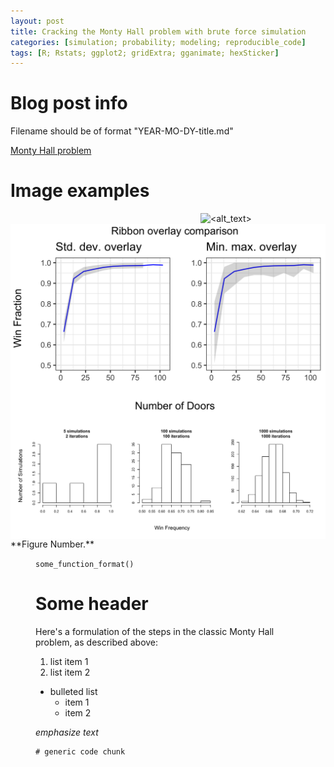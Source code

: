 ```yaml
---
layout: post
title: Cracking the Monty Hall problem with brute force simulation
categories: [simulation; probability; modeling; reproducible_code]
tags: [R; Rstats; ggplot2; gridExtra; gganimate; hexSticker]
---
```


# Blog post info
Filename should be of format "YEAR-MO-DY-title.md"

 [Monty Hall problem](https://en.wikipedia.org/wiki/Monty_Hall_problem)

# Image examples
<img src="<path_to_imgfile>" url="<url_for_img_hyperlink>" alt="<alt_text>" width="200" align = "right"/>

<img src="https://raw.githubusercontent.com/metamaden/montyhall/master/plots/mh_2lineplots.png" align = "center" alt="mh_2lineplots" width="900"/>

<img src="https://raw.githubusercontent.com/metamaden/montyhall/master/plots/mh_3runs.png" align = "center" alt="drawing" width="1800"/>
**Figure Number.** <figure legend text>

`some_function_format()`

# Some header

Here's a formulation of the steps in the classic Monty Hall problem, as described above:

1. list item 1
2. list item 2

* bulleted list
  + item 1
  + item 2

*emphasize text*

```
# generic code chunk
```
